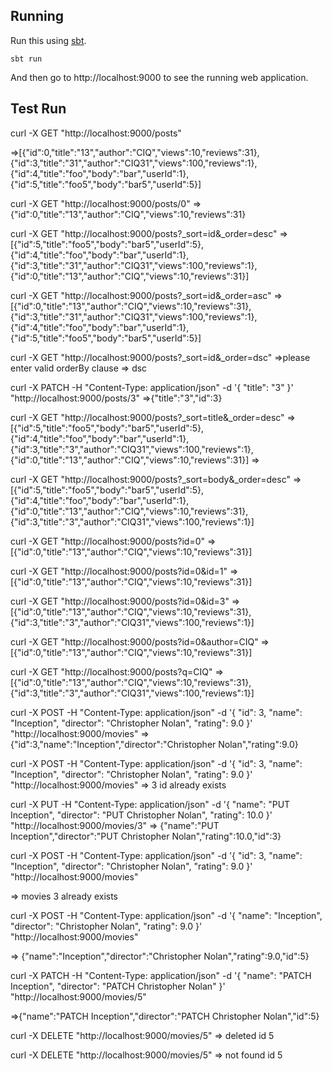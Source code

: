 
## Running

Run this using [sbt](http://www.scala-sbt.org/).

```
sbt run
```

And then go to http://localhost:9000 to see the running web application.

## Test Run
curl -X GET "http://localhost:9000/posts"

=>[{"id":0,"title":"13","author":"CIQ","views":10,"reviews":31},{"id":3,"title":"31","author":"CIQ31","views":100,"reviews":1},{"id":4,"title":"foo","body":"bar","userId":1},{"id":5,"title":"foo5","body":"bar5","userId":5}]

curl -X GET "http://localhost:9000/posts/0"
=>{"id":0,"title":"13","author":"CIQ","views":10,"reviews":31}


curl -X GET "http://localhost:9000/posts?_sort=id&_order=desc"
=>[{"id":5,"title":"foo5","body":"bar5","userId":5},{"id":4,"title":"foo","body":"bar","userId":1},{"id":3,"title":"31","author":"CIQ31","views":100,"reviews":1},{"id":0,"title":"13","author":"CIQ","views":10,"reviews":31}]


curl -X GET "http://localhost:9000/posts?_sort=id&_order=asc"
=>[{"id":0,"title":"13","author":"CIQ","views":10,"reviews":31},{"id":3,"title":"31","author":"CIQ31","views":100,"reviews":1},{"id":4,"title":"foo","body":"bar","userId":1},{"id":5,"title":"foo5","body":"bar5","userId":5}]

curl -X GET "http://localhost:9000/posts?_sort=id&_order=dsc"
=>please enter valid orderBy clause => dsc

curl -X PATCH -H "Content-Type: application/json" -d '{
  "title": "3"
}' "http://localhost:9000/posts/3"
=>{"title":"3","id":3}

curl -X GET "http://localhost:9000/posts?_sort=title&_order=desc"
=>[{"id":5,"title":"foo5","body":"bar5","userId":5},{"id":4,"title":"foo","body":"bar","userId":1},{"id":3,"title":"3","author":"CIQ31","views":100,"reviews":1},{"id":0,"title":"13","author":"CIQ","views":10,"reviews":31}]
=>

curl -X GET "http://localhost:9000/posts?_sort=body&_order=desc"
=>[{"id":5,"title":"foo5","body":"bar5","userId":5},{"id":4,"title":"foo","body":"bar","userId":1},{"id":0,"title":"13","author":"CIQ","views":10,"reviews":31},{"id":3,"title":"3","author":"CIQ31","views":100,"reviews":1}]


curl -X GET "http://localhost:9000/posts?id=0"
=>[{"id":0,"title":"13","author":"CIQ","views":10,"reviews":31}]

curl -X GET "http://localhost:9000/posts?id=0&id=1"
=>[{"id":0,"title":"13","author":"CIQ","views":10,"reviews":31}]

curl -X GET "http://localhost:9000/posts?id=0&id=3"
=>[{"id":0,"title":"13","author":"CIQ","views":10,"reviews":31},{"id":3,"title":"3","author":"CIQ31","views":100,"reviews":1}]


curl -X GET "http://localhost:9000/posts?id=0&author=CIQ"
=>[{"id":0,"title":"13","author":"CIQ","views":10,"reviews":31}]

curl -X GET "http://localhost:9000/posts?q=CIQ"
=>[{"id":0,"title":"13","author":"CIQ","views":10,"reviews":31},{"id":3,"title":"3","author":"CIQ31","views":100,"reviews":1}]

curl -X POST -H "Content-Type: application/json" -d '{
  "id": 3,
  "name": "Inception",
  "director": "Christopher Nolan",
  "rating": 9.0
}' "http://localhost:9000/movies"
=> {"id":3,"name":"Inception","director":"Christopher Nolan","rating":9.0}

curl -X POST -H "Content-Type: application/json" -d '{
  "id": 3,
  "name": "Inception",
  "director": "Christopher Nolan",
  "rating": 9.0
}' "http://localhost:9000/movies"
=> 3 id already exists


curl -X PUT -H "Content-Type: application/json" -d '{
  "name": "PUT Inception",
  "director": "PUT Christopher Nolan",
  "rating": 10.0
}' "http://localhost:9000/movies/3"
=> {"name":"PUT Inception","director":"PUT Christopher Nolan","rating":10.0,"id":3}

curl -X POST -H "Content-Type: application/json" -d '{
  "id": 3,
  "name": "Inception",
  "director": "Christopher Nolan",
  "rating": 9.0
}' "http://localhost:9000/movies"

=> movies 3 already exists 

curl -X POST -H "Content-Type: application/json" -d '{
  "name": "Inception",
  "director": "Christopher Nolan",
  "rating": 9.0
}' "http://localhost:9000/movies"

=> {"name":"Inception","director":"Christopher Nolan","rating":9.0,"id":5}

 curl -X PATCH -H "Content-Type: application/json" -d '{
  "name": "PATCH Inception",
  "director": "PATCH Christopher Nolan"
}' "http://localhost:9000/movies/5"

=>{"name":"PATCH Inception","director":"PATCH Christopher Nolan","id":5}

curl -X DELETE "http://localhost:9000/movies/5"
=> deleted id 5


curl -X DELETE "http://localhost:9000/movies/5"
=> not found id 5


